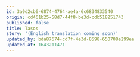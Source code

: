 ```yaml
---
id: 3a0d2cb6-6874-4764-ae4a-6c6834833540
origin: cd461b25-58d7-44f8-be3d-cdb518251743
published: false
title: Tasos
story: '(English translation coming soon)'
updated_by: bda87674-cd7f-4e3d-8598-650708e299ee
updated_at: 1643211471
---
```

